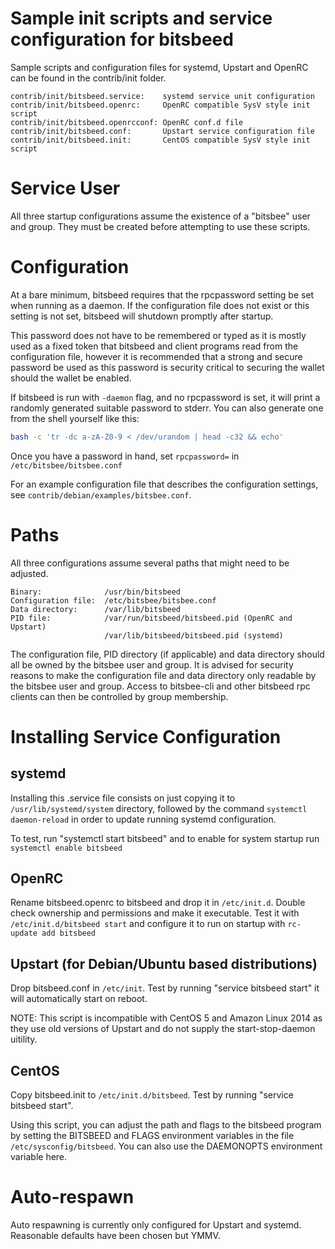 # Sample init scripts and service configuration for bitsbeed

Sample scripts and configuration files for systemd, Upstart and OpenRC
can be found in the contrib/init folder.

    contrib/init/bitsbeed.service:    systemd service unit configuration
    contrib/init/bitsbeed.openrc:     OpenRC compatible SysV style init script
    contrib/init/bitsbeed.openrcconf: OpenRC conf.d file
    contrib/init/bitsbeed.conf:       Upstart service configuration file
    contrib/init/bitsbeed.init:       CentOS compatible SysV style init script

# Service User

All three startup configurations assume the existence of a "bitsbee" user
and group.  They must be created before attempting to use these scripts.

# Configuration

At a bare minimum, bitsbeed requires that the rpcpassword setting be set
when running as a daemon.  If the configuration file does not exist or this
setting is not set, bitsbeed will shutdown promptly after startup.

This password does not have to be remembered or typed as it is mostly used
as a fixed token that bitsbeed and client programs read from the configuration
file, however it is recommended that a strong and secure password be used
as this password is security critical to securing the wallet should the
wallet be enabled.

If bitsbeed is run with `-daemon` flag, and no rpcpassword is set, it will
print a randomly generated suitable password to stderr.  You can also
generate one from the shell yourself like this:

```bash
bash -c 'tr -dc a-zA-Z0-9 < /dev/urandom | head -c32 && echo'
```

Once you have a password in hand, set `rpcpassword=` in `/etc/bitsbee/bitsbee.conf`

For an example configuration file that describes the configuration settings,
see `contrib/debian/examples/bitsbee.conf`.

# Paths

All three configurations assume several paths that might need to be adjusted.
```
Binary:              /usr/bin/bitsbeed
Configuration file:  /etc/bitsbee/bitsbee.conf
Data directory:      /var/lib/bitsbeed
PID file:            /var/run/bitsbeed/bitsbeed.pid (OpenRC and Upstart)
                     /var/lib/bitsbeed/bitsbeed.pid (systemd)
```
The configuration file, PID directory (if applicable) and data directory
should all be owned by the bitsbee user and group.  It is advised for security
reasons to make the configuration file and data directory only readable by the
bitsbee user and group.  Access to bitsbee-cli and other bitsbeed rpc clients
can then be controlled by group membership.

# Installing Service Configuration

## systemd

Installing this .service file consists on just copying it to
`/usr/lib/systemd/system` directory, followed by the command
`systemctl daemon-reload` in order to update running systemd configuration.

To test, run "systemctl start bitsbeed" and to enable for system startup run
`systemctl enable bitsbeed`

## OpenRC

Rename bitsbeed.openrc to bitsbeed and drop it in `/etc/init.d`.  Double
check ownership and permissions and make it executable.  Test it with
`/etc/init.d/bitsbeed start` and configure it to run on startup with
`rc-update add bitsbeed`

## Upstart (for Debian/Ubuntu based distributions)

Drop bitsbeed.conf in `/etc/init`.  Test by running "service bitsbeed start"
it will automatically start on reboot.

NOTE: This script is incompatible with CentOS 5 and Amazon Linux 2014 as they
use old versions of Upstart and do not supply the start-stop-daemon uitility.

## CentOS

Copy bitsbeed.init to `/etc/init.d/bitsbeed`. Test by running "service bitsbeed start".

Using this script, you can adjust the path and flags to the bitsbeed program by
setting the BITSBEED and FLAGS environment variables in the file
`/etc/sysconfig/bitsbeed`. You can also use the DAEMONOPTS environment variable here.

# Auto-respawn

Auto respawning is currently only configured for Upstart and systemd.
Reasonable defaults have been chosen but YMMV.
